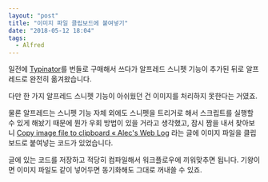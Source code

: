 ```yaml
---
layout: "post"
title: "이미지 파일 클립보드에 붙여넣기"
date: "2018-05-12 18:04"
tags:
  - Alfred
---
```


일전에 [Typinator](http://www.ergonis.com/products/typinator/)를 번들로 구매해서 쓰다가 알프레드 스니펫 기능이 추가된 뒤로 알프레드로 완전히 옮겨왔습니다.

다만 한 가지 알프레드 스니펫 기능이 아쉬웠던 건 이미지를 처리하지 못한다는 거였죠.

물론 알프레드는 스니펫 기능 자체 외에도 스니펫을 트리거로 해서 스크립트를 실행할 수 있게 해놨기 때문에 뭔가 우회 방법이 있을 거라고 생각했고, 잠시 짬을 내서 찾아보니 [Copy image file to clipboard « Alec's Web Log](http://www.alecjacobson.com/weblog/?p=3816) 라는 글에 이미지 파일을 클립보드로 붙여넣는 코드가 있었습니다.

글에 있는 코드를 저장하고 적당히 컴파일해서 워크플로우에 끼워맞추면 됩니다. 기왕이면 이미지 파일도 같이 넣어두면 동기화해도 그대로 꺼내쓸 수 있죠.
